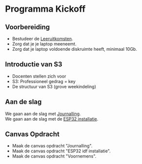 # Programma Kickoff

## Voorbereiding

- Bestudeer de [Leeruitkomsten](../../README.md).
- Zorg dat je je laptop meeneemt. 
- Zorg dat je laptop voldoende diskruimte heeft, minimaal 10Gb.

## Introductie van S3

- Docenten stellen zich voor
- S3: Professioneel gedrag = key
- De structuur van S3 (grove weekindeling)

## Aan de slag

We gaan aan de slag met [Journalling](../../organisatorisch/journaliseren.md).  
We gaan aan de slag met de  [ESP32 installatie](../../infrastructuur/ESP32-IDF-opzet/ESP32-IDF-opzet-Windows.md).

## Canvas Opdracht
- Maak de canvas opdracht "Journalling".
- Maak de canvas opdracht "ESP32 idf installatie".
- Maak de canvas opdracht "Voornemens".
